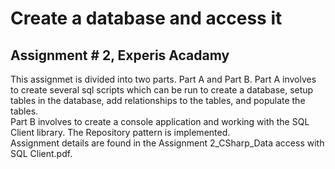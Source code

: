 <h1>Create a database and access it</h1>
<h2>Assignment # 2, Experis Acadamy</h2>

This assignmet is divided into two parts. Part A and Part B. Part A involves to create several sql scripts which can be run to create a database, setup tables in the database, add relationships to the tables, and populate the tables.<br>
Part B involves to create a console application and working with the SQL Client library. The Repository pattern is implemented.<br>
Assignment details are found in the Assignment 2_CSharp_Data access with SQL Client.pdf.


